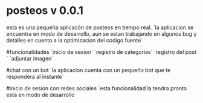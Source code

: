 # posteos v 0.0.1
esta es una pequeña aplicacón de posteos en tiempo real.
´la aplicacion se encuentra en modo de desarrollo, aun se estan trabajando en algunos bug y detalles en cuento a la optimizacion del
codigo fuente´

#funcionalidades
 ´inicio de sesion´
 ´registro de categorias´
 ´registro del post´
 ´adjuntar imagen´

#chat con un bot
 ´la aplicacion cuenta con un pequeño bot que te respondera al instante´

#inicio de sesion con redes sociales
 ´esta funcionalidad la tendra pronto esta en modo de desarrollo´

